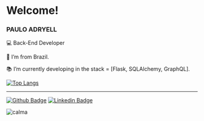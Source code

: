 # Welcome!

 

### PAULO ADRYELL

 

:computer: Back-End Developer

:house_with_garden: I’m from Brazil.

:books: I’m currently developing in the stack = [Flask, SQLAlchemy, GraphQL].
 
[![Top Langs](https://github-readme-stats.vercel.app/api/top-langs/?username=adryells&layout=compact)](https://github.com/anuraghazra/github-readme-stats)


<hr>

[![Github Badge](https://img.shields.io/badge/-Github-000?style=flat-square&logo=Github&logoColor=white&link=https://github.com/adryells)](https://github.com/adryells) [![Linkedin Badge](https://img.shields.io/badge/-LinkedIn-blue?style=flat-square&logo=Linkedin&logoColor=white&link=LINK_LINKEDIN)]( LINK_LINKEDIN)

![calma](https://i.pinimg.com/originals/92/8b/8c/928b8cedc88a0e7ec3add49a015976f5.gif)
